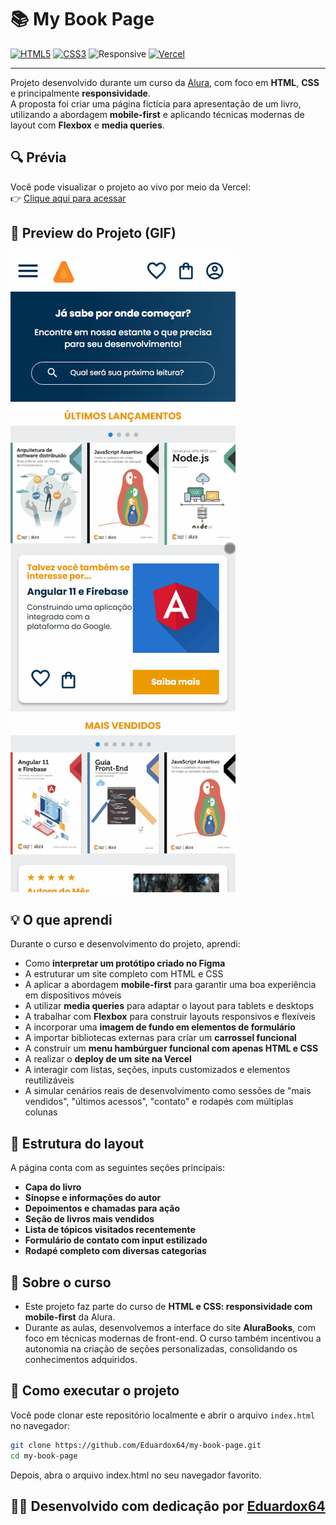 # 📚 My Book Page

[![HTML5](https://img.shields.io/badge/HTML5-E34F26?style=for-the-badge&logo=html5&logoColor=fff)](https://developer.mozilla.org/pt-BR/docs/Web/HTML)
[![CSS3](https://img.shields.io/badge/CSS3-1572B6?style=for-the-badge&logo=css3&logoColor=fff)](https://developer.mozilla.org/pt-BR/docs/Web/CSS)
![Responsive](https://img.shields.io/badge/RESPONSIVO-%E2%9C%94%EF%B8%8F-green?style=for-the-badge)
[![Vercel](https://img.shields.io/badge/Deploy-Vercel-000?style=for-the-badge&logo=vercel)](https://my-book-page-seven.vercel.app/)

---

Projeto desenvolvido durante um curso da [Alura](https://www.alura.com.br/), com foco em **HTML**, **CSS** e principalmente **responsividade**.  
A proposta foi criar uma página fictícia para apresentação de um livro, utilizando a abordagem **mobile-first** e aplicando técnicas modernas de layout com **Flexbox** e **media queries**.

## 🔍 Prévia

Você pode visualizar o projeto ao vivo por meio da Vercel:  
👉 [Clique aqui para acessar](https://my-book-page-seven.vercel.app/)

## 🎥 Preview do Projeto (GIF)

![Preview do site](./assets/preview.gif)
  
## 💡 O que aprendi

Durante o curso e desenvolvimento do projeto, aprendi:

- Como **interpretar um protótipo criado no Figma**
- A estruturar um site completo com HTML e CSS
- A aplicar a abordagem **mobile-first** para garantir uma boa experiência em dispositivos móveis
- A utilizar **media queries** para adaptar o layout para tablets e desktops
- A trabalhar com **Flexbox** para construir layouts responsivos e flexíveis
- A incorporar uma **imagem de fundo em elementos de formulário**
- A importar bibliotecas externas para criar um **carrossel funcional**
- A construir um **menu hambúrguer funcional com apenas HTML e CSS**
- A realizar o **deploy de um site na Vercel**
- A interagir com listas, seções, inputs customizados e elementos reutilizáveis
- A simular cenários reais de desenvolvimento como sessões de "mais vendidos", "últimos acessos", "contato" e rodapés com múltiplas colunas

## 🧱 Estrutura do layout

A página conta com as seguintes seções principais:

- **Capa do livro**  
- **Sinopse e informações do autor**  
- **Depoimentos e chamadas para ação**  
- **Seção de livros mais vendidos**  
- **Lista de tópicos visitados recentemente**  
- **Formulário de contato com input estilizado**  
- **Rodapé completo com diversas categorias**

## 🧠 Sobre o curso

- Este projeto faz parte do curso de **HTML e CSS: responsividade com mobile-first** da Alura.  
- Durante as aulas, desenvolvemos a interface do site **AluraBooks**, com foco em técnicas modernas de front-end. O curso também incentivou a autonomia na criação de seções personalizadas, consolidando os conhecimentos adquiridos.

## 📁 Como executar o projeto

Você pode clonar este repositório localmente e abrir o arquivo `index.html` no navegador:

```bash
git clone https://github.com/Eduardox64/my-book-page.git
cd my-book-page
```

Depois, abra o arquivo index.html no seu navegador favorito.

## 🧑‍💻 Desenvolvido com dedicação por [Eduardox64](https://github.com/Eduardox64)
